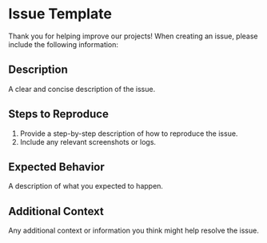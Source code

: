 # Issue Template

Thank you for helping improve our projects! When creating an issue, please include the following information:

## Description

A clear and concise description of the issue.

## Steps to Reproduce

1. Provide a step-by-step description of how to reproduce the issue.
2. Include any relevant screenshots or logs.

## Expected Behavior

A description of what you expected to happen.

## Additional Context

Any additional context or information you think might help resolve the issue.
